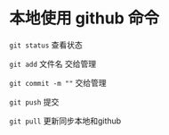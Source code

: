 # 本地使用 github 命令

`git status` 查看状态

`git add` 文件名  交给管理

`git commit -m ""`  交给管理

`git push` 提交

`git pull` 更新同步本地和github